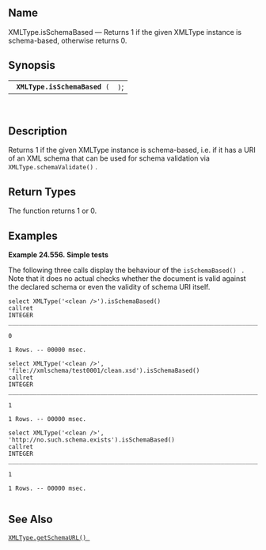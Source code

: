 <div id="fn_xmltype.isschemabased" class="refentry">

<div class="titlepage">

</div>

<div class="refnamediv">

## Name

XMLType.isSchemaBased — Returns 1 if the given XMLType instance is
schema-based, otherwise returns 0.

</div>

<div class="refsynopsisdiv">

## Synopsis

<div id="fsyn_xmltype.isschemabased" class="funcsynopsis">

|                                    |      |
|------------------------------------|------|
| ` `**`XMLType.isSchemaBased`**` (` | `)`; |

<div class="funcprototype-spacer">

 

</div>

</div>

</div>

<div id="desc_xmltype.isschemabased" class="refsect1">

## Description

Returns 1 if the given XMLType instance is schema-based, i.e. if it has
a URI of an XML schema that can be used for schema validation via
`XMLType.schemaValidate()` .

</div>

<div id="ret_xmltype.isschemabased" class="refsect1">

## Return Types

The function returns 1 or 0.

</div>

<div id="examples_xmltype.isschemabased" class="refsect1">

## Examples

<div id="ex_xmltype.isschemabased" class="example">

**Example 24.556. Simple tests**

<div class="example-contents">

The following three calls display the behaviour of the
`isSchemaBased() ` . Note that it does no actual checks whether the
document is valid against the declared schema or even the validity of
schema URI itself.

``` screen
select XMLType('<clean />').isSchemaBased()
callret
INTEGER
_______________________________________________________________________________

0

1 Rows. -- 00000 msec.

select XMLType('<clean />', 'file://xmlschema/test0001/clean.xsd').isSchemaBased()
callret
INTEGER
_______________________________________________________________________________

1

1 Rows. -- 00000 msec.

select XMLType('<clean />', 'http://no.such.schema.exists').isSchemaBased()
callret
INTEGER
_______________________________________________________________________________

1

1 Rows. -- 00000 msec.
 
```

</div>

</div>

  

</div>

<div id="seealso_xmltype.isschemabased" class="refsect1">

## See Also

<a href="fn_xmltype.getschemaurl.html" class="link"
title="XMLType.getSchemaURL"><code
class="function">XMLType.getSchemaURL() </code></a>

</div>

</div>
